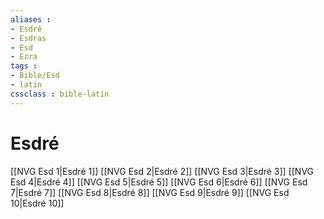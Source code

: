 ```yaml
---
aliases : 
- Esdré
- Esdras
- Esd
- Ezra
tags : 
- Bible/Esd
- latin
cssclass : bible-latin
---
```


# Esdré

[[NVG Esd 1|Esdré 1]]
[[NVG Esd 2|Esdré 2]]
[[NVG Esd 3|Esdré 3]]
[[NVG Esd 4|Esdré 4]]
[[NVG Esd 5|Esdré 5]]
[[NVG Esd 6|Esdré 6]]
[[NVG Esd 7|Esdré 7]]
[[NVG Esd 8|Esdré 8]]
[[NVG Esd 9|Esdré 9]]
[[NVG Esd 10|Esdré 10]]
